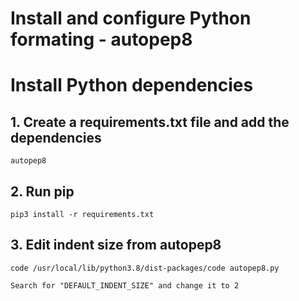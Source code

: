# Install and configure Python formating - autopep8

# Install Python dependencies

## 1. Create a requirements.txt file and add the dependencies
```
autopep8
```

## 2. Run pip
```
pip3 install -r requirements.txt
```

## 3. Edit indent size from autopep8
```
code /usr/local/lib/python3.8/dist-packages/code autopep8.py

Search for "DEFAULT_INDENT_SIZE" and change it to 2
```
